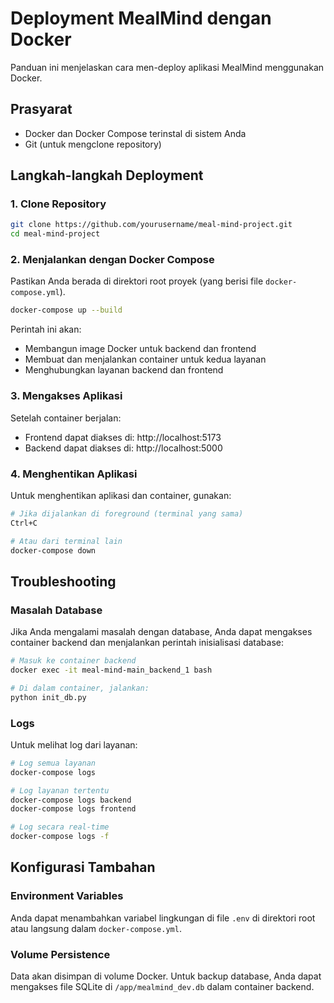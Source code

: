 # Deployment MealMind dengan Docker

Panduan ini menjelaskan cara men-deploy aplikasi MealMind menggunakan Docker.

## Prasyarat

- Docker dan Docker Compose terinstal di sistem Anda
- Git (untuk mengclone repository)

## Langkah-langkah Deployment

### 1. Clone Repository

```bash
git clone https://github.com/yourusername/meal-mind-project.git
cd meal-mind-project
```

### 2. Menjalankan dengan Docker Compose

Pastikan Anda berada di direktori root proyek (yang berisi file `docker-compose.yml`).

```bash
docker-compose up --build
```

Perintah ini akan:
- Membangun image Docker untuk backend dan frontend
- Membuat dan menjalankan container untuk kedua layanan
- Menghubungkan layanan backend dan frontend

### 3. Mengakses Aplikasi

Setelah container berjalan:

- Frontend dapat diakses di: http://localhost:5173
- Backend dapat diakses di: http://localhost:5000

### 4. Menghentikan Aplikasi

Untuk menghentikan aplikasi dan container, gunakan:

```bash
# Jika dijalankan di foreground (terminal yang sama)
Ctrl+C

# Atau dari terminal lain
docker-compose down
```

## Troubleshooting

### Masalah Database

Jika Anda mengalami masalah dengan database, Anda dapat mengakses container backend dan menjalankan perintah inisialisasi database:

```bash
# Masuk ke container backend
docker exec -it meal-mind-main_backend_1 bash

# Di dalam container, jalankan:
python init_db.py
```

### Logs

Untuk melihat log dari layanan:

```bash
# Log semua layanan
docker-compose logs

# Log layanan tertentu
docker-compose logs backend
docker-compose logs frontend

# Log secara real-time
docker-compose logs -f
```

## Konfigurasi Tambahan

### Environment Variables

Anda dapat menambahkan variabel lingkungan di file `.env` di direktori root atau langsung dalam `docker-compose.yml`.

### Volume Persistence

Data akan disimpan di volume Docker. Untuk backup database, Anda dapat mengakses file SQLite di `/app/mealmind_dev.db` dalam container backend. 